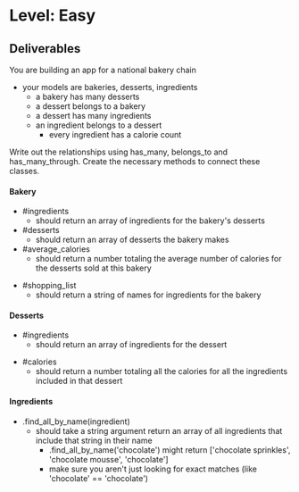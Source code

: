 # Level: Easy

## Deliverables

You are building an app for a national bakery chain

- your models are bakeries, desserts, ingredients
  - a bakery has many desserts
  - a dessert belongs to a bakery
  - a dessert has many ingredients
  - an ingredient belongs to a dessert
    - every ingredient has a calorie count

Write out the relationships using has_many, belongs_to and has_many_through.
Create the necessary methods to connect these classes.

#### Bakery

- #ingredients
  - should return an array of ingredients for the bakery's desserts
- #desserts
  - should return an array of desserts the bakery makes
- #average_calories
  - should return a number totaling the average number of calories for the desserts sold at this bakery
<!-- - .all
  - should return an array of all bakeries -->
- #shopping_list
  - should return a string of names for ingredients for the bakery

#### Desserts

- #ingredients
  - should return an array of ingredients for the dessert
<!-- - #bakery
  - should return the bakery object for the dessert -->
- #calories
  - should return a number totaling all the calories for all the ingredients included in that dessert
<!-- - .all
  - should return an array of all desserts -->

#### Ingredients

<!-- - #dessert
  - should return a dessert object for that ingredient -->
<!-- - #bakery
  - should return the bakery object for the bakery that uses that ingredient -->
<!-- - .all
  - should return an array of all ingredients -->
- .find_all_by_name(ingredient)
  - should take a string argument return an array of all ingredients that
    include that string in their name
    - .find_all_by_name('chocolate') might return ['chocolate sprinkles',
      'chocolate mousse', 'chocolate']
    - make sure you aren't just looking for exact matches (like 'chocolate' ==
      'chocolate')
